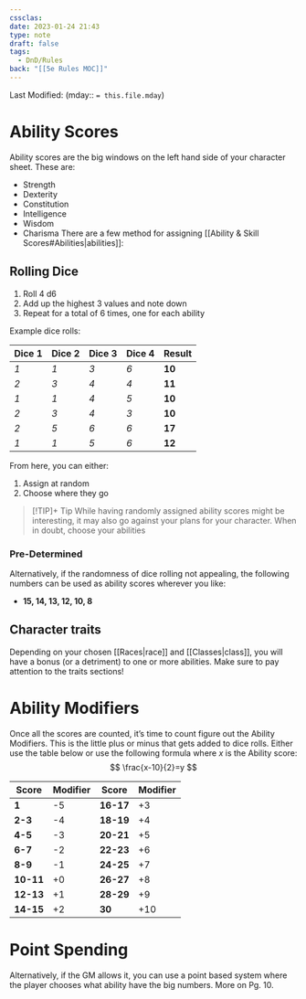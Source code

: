 ```yaml
---
cssclas: 
date: 2023-01-24 21:43
type: note
draft: false
tags:
  - DnD/Rules
back: "[[5e Rules MOC]]"
---
```

Last Modified: (mday:: `= this.file.mday`)
# Ability Scores

Ability scores are the big windows on the left hand side of your character sheet. These are:
- Strength
- Dexterity
- Constitution
- Intelligence
- Wisdom
- Charisma
There are a few method for assigning [[Ability & Skill Scores#Abilities|abilities]]:

## Rolling Dice
1. Roll 4 d6 
2. Add up the highest 3 values and note down
3. Repeat for a total of 6 times, one for each ability

Example dice rolls:

| Dice 1 | Dice 2 | Dice 3 | Dice 4 | Result |
| ------ | ------ | ------ | ------ | ------ |
| *1*    | *1*    | *3*    | *6*    | **10** |
| *2*    | *3*    | *4*    | *4*    | **11** |
| *1*    | *1*    | *4*    | *5*    | **10** |
| *2*    | *3*    | *4*    | *3*    | **10** |
| *2*    | *5*    | *6*    | *6*    | **17** |
| *1*    | *1*    | *5*    | *6*    | **12** |

From here, you can either: 
1. Assign at random
2. Choose where they go

> [!TIP]+ Tip
> While having randomly assigned ability scores might be interesting, it may also go against your plans for your character. When in doubt, choose your abilities
### Pre-Determined
Alternatively, if the randomness of dice rolling not appealing, the following numbers can be used as ability scores wherever you like:
- **15, 14, 13, 12, 10, 8**
## Character traits
Depending on your chosen [[Races|race]] and [[Classes|class]], you will have a bonus (or a detriment) to one or more abilities. Make sure to pay attention to the traits sections!
# Ability Modifiers
Once all the scores are counted, it’s time to count figure out the Ability Modifiers. This is the little plus or minus that gets added to dice rolls.
Either use the table below or use the following formula where $x$ is the Ability score:
$$
\frac{x-10}{2}=y
$$

| **Score** | Modifier | **Score** | Modifier |
| ----- | -------- | ----- | -------- |
| **1**     | -5       | **16-17** | +3       |
| **2-3**   | -4       | **18-19** | +4       |
| **4-5**   | -3       | **20-21** | +5       |
| **6-7**   | -2       | **22-23** | +6       |
| **8-9**   | -1       | **24-25** | +7       |
| **10-11** | +0       | **26-27** | +8       |
| **12-13** | +1       | **28-29** | +9       |
| **14-15** | +2       | **30**    | +10      |
# Point Spending
Alternatively, if the GM allows it, you can use a point based system where the player chooses what ability have the big numbers. More on Pg. 10.
